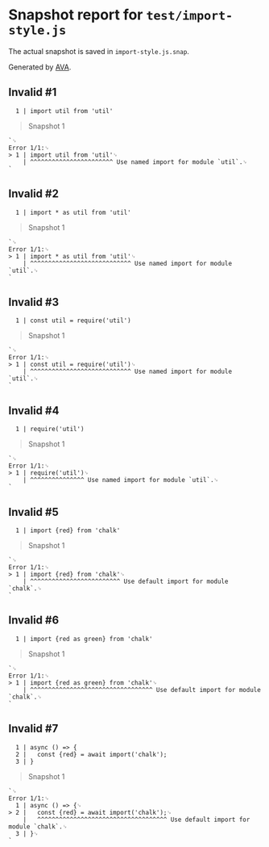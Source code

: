 # Snapshot report for `test/import-style.js`

The actual snapshot is saved in `import-style.js.snap`.

Generated by [AVA](https://avajs.dev).

## Invalid #1
      1 | import util from 'util'

> Snapshot 1

    `␊
    Error 1/1:␊
    > 1 | import util from 'util'␊
        | ^^^^^^^^^^^^^^^^^^^^^^^ Use named import for module `util`.␊
    `

## Invalid #2
      1 | import * as util from 'util'

> Snapshot 1

    `␊
    Error 1/1:␊
    > 1 | import * as util from 'util'␊
        | ^^^^^^^^^^^^^^^^^^^^^^^^^^^^ Use named import for module `util`.␊
    `

## Invalid #3
      1 | const util = require('util')

> Snapshot 1

    `␊
    Error 1/1:␊
    > 1 | const util = require('util')␊
        | ^^^^^^^^^^^^^^^^^^^^^^^^^^^^ Use named import for module `util`.␊
    `

## Invalid #4
      1 | require('util')

> Snapshot 1

    `␊
    Error 1/1:␊
    > 1 | require('util')␊
        | ^^^^^^^^^^^^^^^ Use named import for module `util`.␊
    `

## Invalid #5
      1 | import {red} from 'chalk'

> Snapshot 1

    `␊
    Error 1/1:␊
    > 1 | import {red} from 'chalk'␊
        | ^^^^^^^^^^^^^^^^^^^^^^^^^ Use default import for module `chalk`.␊
    `

## Invalid #6
      1 | import {red as green} from 'chalk'

> Snapshot 1

    `␊
    Error 1/1:␊
    > 1 | import {red as green} from 'chalk'␊
        | ^^^^^^^^^^^^^^^^^^^^^^^^^^^^^^^^^^ Use default import for module `chalk`.␊
    `

## Invalid #7
      1 | async () => {
      2 | 	const {red} = await import('chalk');
      3 | }

> Snapshot 1

    `␊
    Error 1/1:␊
      1 | async () => {␊
    > 2 | 	const {red} = await import('chalk');␊
        | 	^^^^^^^^^^^^^^^^^^^^^^^^^^^^^^^^^^^^ Use default import for module `chalk`.␊
      3 | }␊
    `
